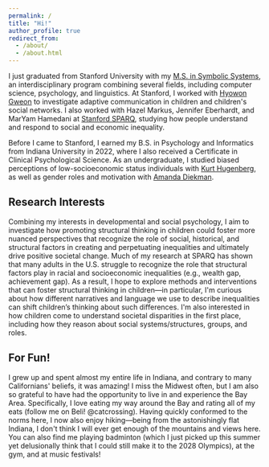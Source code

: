```yaml
---
permalink: /
title: "Hi!"
author_profile: true
redirect_from: 
  - /about/
  - /about.html
---
```

I just graduated from Stanford University with my [M.S. in Symbolic Systems](https://symsys.stanford.edu/graduates/masters-program), an interdisciplinary program combining several fields, including computer science, psychology, and linguistics. At Stanford, I worked with [Hyowon Gweon](https://sll.stanford.edu) to investigate adaptive communication in children and children's social networks. I also worked with Hazel Markus, Jennifer Eberhardt, and MarYam Hamedani at [Stanford SPARQ](https://sparq.stanford.edu), studying how people understand and respond to social and economic inequality.

Before I came to Stanford, I earned my B.S. in Psychology and Informatics from Indiana University in 2022, where I also received a Certificate in Clinical Psychological Science. As an undergraduate, I studied biased perceptions of low-socioeconomic status individuals with [Kurt Hugenberg](https://hugenberg.lab.indiana.edu/index.html), as well as gender roles and motivation with [Amanda Diekman](https://socialroles.lab.indiana.edu/index.html). 

## Research Interests
Combining my interests in developmental and social psychology, I aim to investigate how promoting structural thinking in children could foster more nuanced perspectives that recognize the role of social, historical, and structural factors in creating and perpetuating inequalities and ultimately drive positive societal change. Much of my research at SPARQ has shown that many adults in the U.S. struggle to recognize the role that structural factors play in racial and socioeconomic inequalities (e.g., wealth gap, achievement gap). As a result, I hope to explore methods and interventions that can foster structural thinking in children—in particular, I'm curious about how different narratives and language we use to describe inequalities can shift children’s thinking about such differences. I'm also interested in how children come to understand societal disparities in the first place, including how they reason about social systems/structures, groups, and roles. 


## For Fun!
I grew up and spent almost my entire life in Indiana, and contrary to many Californians' beliefs, it was amazing! I miss the Midwest often, but I am also so grateful to have had the opportunity to live in and experience the Bay Area. Specifically, I love eating my way around the Bay and rating all of my eats (follow me on Beli! @catcrossing). Having quickly conformed to the norms here, I now also enjoy hiking—being from the astonishingly flat Indiana, I don't think I will ever get enough of the mountains and views here. You can also find me playing badminton (which I just picked up this summer yet delusionally think that I could still make it to the 2028 Olympics), at the gym, and at music festivals! 


